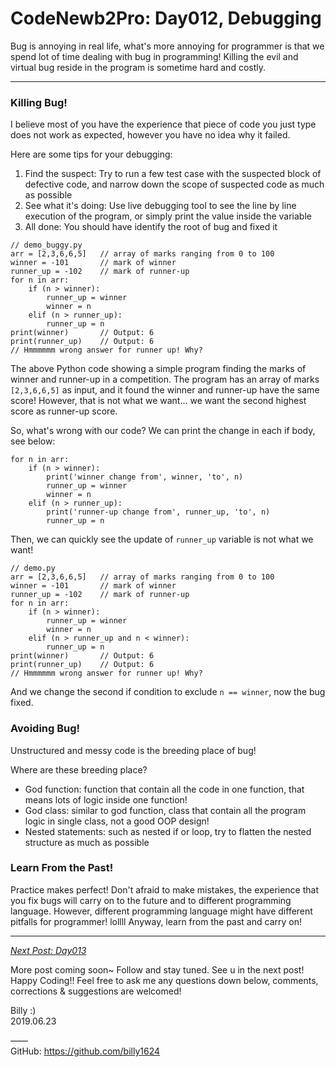# CodeNewb2Pro: Day012, Debugging



Bug is annoying in real life, what's more annoying for programmer is that we spend lot of time dealing with bug in programming! Killing the evil and virtual bug reside in the program is sometime hard and costly.



------



### Killing Bug!

I believe most of you have the experience that piece of code you just type does not work as expected, however you have no idea why it failed.

Here are some tips for your debugging:

1.  Find the suspect: Try to run a few test case with the suspected block of defective code, and narrow down the scope of suspected code as much as possible
2.  See what it's doing: Use live debugging tool to see the line by line execution of the program, or simply print the value inside the variable
3.  All done: You should have identify the root of bug and fixed it

```
// demo_buggy.py
arr = [2,3,6,6,5]	// array of marks ranging from 0 to 100
winner = -101		// mark of winner
runner_up = -102	// mark of runner-up
for n in arr:
    if (n > winner):
        runner_up = winner
        winner = n
    elif (n > runner_up):
        runner_up = n
print(winner)		// Output: 6
print(runner_up)	// Output: 6
// Hmmmmmm wrong answer for runner up! Why?
```

The above Python code showing a simple program finding the marks of winner and runner-up in a competition.  The program has an array of marks `[2,3,6,6,5]` as input, and it found the winner and runner-up have the same score! However, that is not what we want… we want the second highest score as runner-up score.

So, what's wrong with our code? We can print the change in each if body, see below:

```
for n in arr:
    if (n > winner):
    	print('winner change from', winner, 'to', n)
        runner_up = winner
        winner = n
    elif (n > runner_up):
        print('runner-up change from', runner_up, 'to', n)
        runner_up = n
```

Then, we can quickly see the update of `runner_up` variable is not what we want!

```
// demo.py
arr = [2,3,6,6,5]	// array of marks ranging from 0 to 100
winner = -101		// mark of winner
runner_up = -102	// mark of runner-up
for n in arr:
    if (n > winner):
        runner_up = winner
        winner = n
    elif (n > runner_up and n < winner):
        runner_up = n
print(winner)		// Output: 6
print(runner_up)	// Output: 6
// Hmmmmmm wrong answer for runner up! Why?
```

And we change the second if condition to exclude `n == winner`, now the bug fixed.



### Avoiding Bug!

Unstructured and messy code is the breeding place of bug!

Where are these breeding place?

-   God function: function that contain all the code in one function, that means lots of logic inside one function!
-   God class: similar to god function, class that contain all the program logic in single class, not a good OOP design!
-   Nested statements: such as nested if or loop, try to flatten the nested structure as much as possible



### Learn From the Past!

Practice makes perfect! Don't afraid to make mistakes, the experience that you fix bugs will carry on to the future and to different programming language. However, different programming language might have different pitfalls for programmer! lollll Anyway, learn from the past and carry on!



------



*<u>Next Post: Day013</u>*



More post coming soon~ Follow and stay tuned.
See u in the next post! Happy Coding!!
Feel free to ask me any questions down below, comments, corrections & suggestions are welcomed!



Billy :)  
2019.06.23



——   
GitHub: <https://github.com/billy1624>


